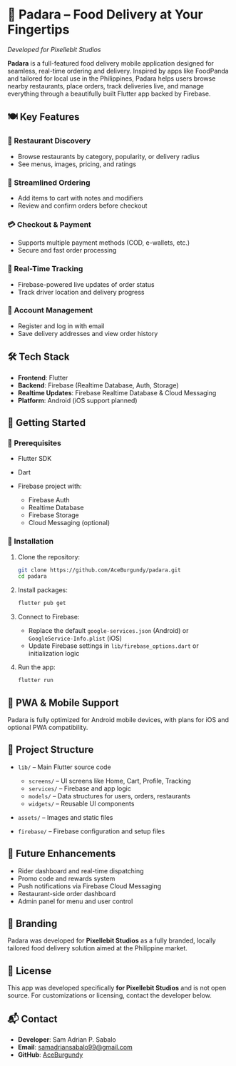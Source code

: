 # 🛵 Padara – Food Delivery at Your Fingertips

*Developed for Pixellebit Studios*

**Padara** is a full-featured food delivery mobile application designed for seamless, real-time ordering and delivery. Inspired by apps like FoodPanda and tailored for local use in the Philippines, Padara helps users browse nearby restaurants, place orders, track deliveries live, and manage everything through a beautifully built Flutter app backed by Firebase.

## 🍽️ Key Features

### 🍔 Restaurant Discovery

* Browse restaurants by category, popularity, or delivery radius
* See menus, images, pricing, and ratings

### 🛒 Streamlined Ordering

* Add items to cart with notes and modifiers
* Review and confirm orders before checkout

### 💳 Checkout & Payment

* Supports multiple payment methods (COD, e-wallets, etc.)
* Secure and fast order processing

### 🛵 Real-Time Tracking

* Firebase-powered live updates of order status
* Track driver location and delivery progress

### 👥 Account Management

* Register and log in with email
* Save delivery addresses and view order history

## 🛠️ Tech Stack

* **Frontend**: Flutter
* **Backend**: Firebase (Realtime Database, Auth, Storage)
* **Realtime Updates**: Firebase Realtime Database & Cloud Messaging
* **Platform**: Android (iOS support planned)

## 🚀 Getting Started

### 📌 Prerequisites

* Flutter SDK
* Dart
* Firebase project with:

  * Firebase Auth
  * Realtime Database
  * Firebase Storage
  * Cloud Messaging (optional)

### 🔧 Installation

1. Clone the repository:

   ```bash
   git clone https://github.com/AceBurgundy/padara.git
   cd padara
   ```

2. Install packages:

   ```bash
   flutter pub get
   ```

3. Connect to Firebase:

   * Replace the default `google-services.json` (Android) or `GoogleService-Info.plist` (iOS)
   * Update Firebase settings in `lib/firebase_options.dart` or initialization logic

4. Run the app:

   ```bash
   flutter run
   ```

## 📱 PWA & Mobile Support

Padara is fully optimized for Android mobile devices, with plans for iOS and optional PWA compatibility.

## 📂 Project Structure

* `lib/` – Main Flutter source code

  * `screens/` – UI screens like Home, Cart, Profile, Tracking
  * `services/` – Firebase and app logic
  * `models/` – Data structures for users, orders, restaurants
  * `widgets/` – Reusable UI components
* `assets/` – Images and static files
* `firebase/` – Firebase configuration and setup files

## 🧭 Future Enhancements

* Rider dashboard and real-time dispatching
* Promo code and rewards system
* Push notifications via Firebase Cloud Messaging
* Restaurant-side order dashboard
* Admin panel for menu and user control

## 📛 Branding

Padara was developed for **Pixellebit Studios** as a fully branded, locally tailored food delivery solution aimed at the Philippine market.

## 📝 License

This app was developed specifically **for Pixellebit Studios** and is not open source. For customizations or licensing, contact the developer below.

## 📬 Contact

* **Developer**: Sam Adrian P. Sabalo
* **Email**: [samadriansabalo99@gmail.com](mailto:samadriansabalo99@gmail.com)
* **GitHub**: [AceBurgundy](https://github.com/AceBurgundy)
